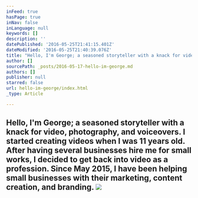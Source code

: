 ```yaml
---
inFeed: true
hasPage: true
inNav: false
inLanguage: null
keywords: []
description: ''
datePublished: '2016-05-25T21:41:15.401Z'
dateModified: '2016-05-25T21:40:39.076Z'
title: "Hello, I'm George; a seasoned storyteller with a knack for video, photography, and voiceovers. I started creating videos when I was 11 years old. After having several businesses hire me for small works, I decided to get back into video as a profession. Since May 2015, I have been helping small businesses with their marketing, content creation, and branding. "
author: []
sourcePath: _posts/2016-05-17-hello-im-george.md
authors: []
publisher: null
starred: false
url: hello-im-george/index.html
_type: Article

---
```

## Hello, I'm George; a seasoned storyteller with a knack for video, photography, and voiceovers. I started creating videos when I was 11 years old. After having several businesses hire me for small works, I decided to get back into video as a profession. Since May 2015, I have been helping small businesses with their marketing, content creation, and branding. ![](https://the-grid-user-content.s3-us-west-2.amazonaws.com/59d78983-6618-43bc-bde7-35778c91e5bf.jpg)